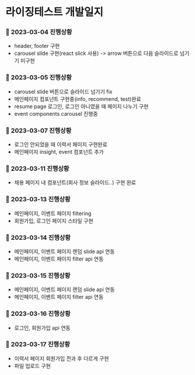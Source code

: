 ﻿# 라이징테스트 개발일지
### :pushpin: 2023-03-04 진행상황
- header, footer 구현
- carousel slide 구현(react slick 사용)
 -> arrow 버튼으로 다음 슬라이드로 넘기기 미구현

### :pushpin: 2023-03-05 진행상황
- carousel slide 버튼으로 슬라이드 넘기기 fix
- 메인페이지 컴포넌트 구현중(info, recommend, test)완료
- resume page 로그인, 로그인 아니였을 때 페이지 나누기 구현
- event components carousel 진행중

### :pushpin: 2023-03-07 진행상황
- 로그인 안되었을 때 이력서 페이지 구현완료
- 메인페이지 insight, event 컴포넌트 추가

### :pushpin: 2023-03-11 진행상황
- 채용 페이지 내 컴포넌트(회사 정보 슬라이드..) 구현 완료

### :pushpin: 2023-03-13 진행상황
- 메인페이지, 이벤트 페이지 filtering
- 회원가입, 로그인 페이지 스타일 구현

### :pushpin: 2023-03-14 진행상황
- 메인페이지, 이벤트 페이지 랜덤 slide api 연동
- 메인페이지, 이벤트 페이지 filter api 연동

### :pushpin: 2023-03-15 진행상황
- 메인페이지, 이벤트 페이지 랜덤 slide api 연동
- 메인페이지, 이벤트 페이지 filter api 연동

### :pushpin: 2023-03-16 진행상황
- 로그인, 회원가입 api 연동

### :pushpin: 2023-03-17 진행상황
- 이력서 페이지 회원가입 전과 후 다르게 구현 
- 파일 업로드 구현
